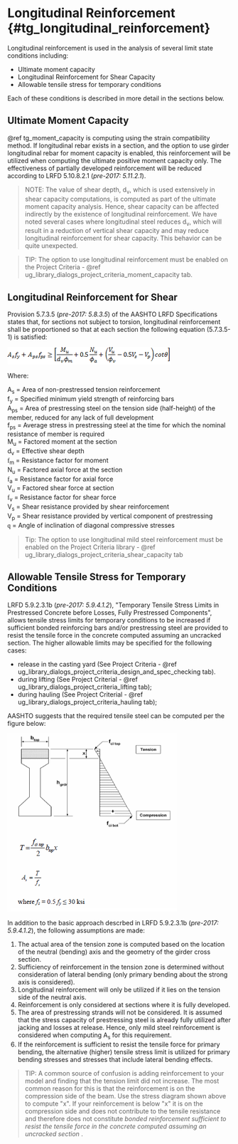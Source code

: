 Longitudinal Reinforcement {#tg_longitudinal_reinforcement}
======================================
Longitudinal reinforcement is used in the analysis of several limit state conditions including:
* Ultimate moment capacity
* Longitudinal Reinforcement for Shear Capacity
* Allowable tensile stress for temporary conditions

Each of these conditions is described in more detail in the sections below.

Ultimate Moment Capacity
------------------------
@ref tg_moment_capacity is computing using the strain compatibility method. If longitudinal rebar exists in a section, and the option to use girder longitudinal rebar for moment capacity is enabled, this reinforcement will be utilized when computing the ultimate positive moment capacity only. The effectiveness of partially developed reinforcement will be reduced according to LRFD 5.10.8.2.1 (*pre-2017: 5.11.2.1*).

> NOTE: The value of shear depth, d<sub>v</sub>, which is used extensively in shear capacity computations, is computed as part of the ultimate moment capacity analysis. Hence, shear capacity can be affected indirectly by the existence of longitudinal reinforcement. We have noted several cases where longitudinal steel reduces d<sub>v</sub>, which will result in a reduction of vertical shear capacity and may reduce longitudinal reinforcement for shear capacity. This behavior can be quite unexpected.

> TIP: The option to use longitudinal reinforcement must be enabled on the Project Criteria - @ref ug_library_dialogs_project_criteria_moment_capacity tab.

Longitudinal Reinforcement for Shear
--------------------------------------
Provision 5.7.3.5 (*pre-2017: 5.8.3.5*) of the AASHTO LRFD Specifications states that, for sections not subject to torsion, longitudinal reinforcement shall be proportioned so that at each section the following equation (5.7.3.5-1) is satisfied:

![](LongitudinalReinforcementForShear.png)

Where:

A<sub>s</sub> = Area of non-prestressed tension reinforcement<br>
f<sub>y</sub> = Specified minimum yield strength of reinforcing bars<br>
A<sub>ps</sub> = Area of prestressing steel on the tension side (half-height) of the member, reduced for any lack of full development<br>
f<sub>ps</sub> = Average stress in prestressing steel at the time for which the nominal resistance of member is required<br>
M<sub>u</sub> = Factored moment at the section<br>
d<sub>v</sub> = Effective shear depth<br>
<span style="font-family:symbol">f</span><sub>m</sub> = Resistance factor for moment<br>
N<sub>u</sub> = Factored axial force at the section<br>
<span style="font-family:symbol">f</span><sub>a</sub> = Resistance factor for axial force<br>
V<sub>u</sub> = Factored shear force at section<br>
<span style="font-family:symbol">f</span><sub>v</sub> = Resistance factor for shear force<br>
V<sub>s</sub> = Shear resistance provided by shear reinforcement<br>
V<sub>p</sub> = Shear resistance provided by vertical component of prestressing<br>
<span style="font-family:symbol">q</span> = Angle of inclination of diagonal compressive stresses<br>
 
> Tip: The option to use longitudinal mild steel reinforcement must be enabled on the Project Criteria library - @ref ug_library_dialogs_project_criteria_shear_capacity tab

Allowable Tensile Stress for Temporary Conditions
----------------------------------------------------
LRFD 5.9.2.3.1b (*pre-2017: 5.9.4.1.2*), "Temporary Tensile Stress Limits in Prestressed Concrete before Losses, Fully Prestressed Components", allows tensile stress limits for temporary conditions to be increased if sufficient bonded reinforcing bars and/or prestressing steel are provided to resist the tensile force in the concrete computed assuming an uncracked section. The higher allowable limits may be specified for the following cases: 
* release in the casting yard (See Project Criteria - @ref ug_library_dialogs_project_criteria_design_and_spec_checking tab).
* during lifting (See Project Criterial - @ref ug_library_dialogs_project_criteria_lifting tab);
* during hauling (See Project Criterial - @ref ug_library_dialogs_project_criteria_hauling tab);

AASHTO suggests that the required tensile steel can be computed per the figure below:

![](IncreasedAllowableTension.gif)


In addition to the basic approach descrbed in LRFD 5.9.2.3.1b (*pre-2017: 5.9.4.1.2*), the following assumptions are made:
1. The actual area of the tension zone is computed based on the location of the neutral (bending) axis and the geometry of the girder cross section.
2. Sufficiency of reinforcement in the tension zone is determined without consideration of lateral bending (only primary bending about the strong axis is considered).
3. Longitudinal reinforcement will only be utilized if it lies on the tension side of the neutral axis. 
4. Reinforcement is only considered at sections where it is fully developed.
5. The area of prestressing strands will not be considered. It is assumed that the stress capacity of prestressing steel is already fully utilized after jacking and losses at release. Hence, only mild steel reinforcement is considered when computing A<sub>s</sub> for this requirement.
6. If the reinforcement is sufficient to resist the tensile force for primary bending, the alternative (higher) tensile stress limit is utilized for primary bending stresses and stresses that include lateral bending effects.

> TIP: A common source of confusion is adding reinforcement to your model and finding that the tension limit did not increase. The most common reason for this is that the reinforcement is on the compression side of the beam. Use the stress diagram shown above to compute "x". If your reinforcement is below "x" it is on the compression side and does not contribute to the tensile resistance and therefore does not constitute _bonded reinforcement sufficient to resist the tensile force in the concrete computed assuming an uncracked section_ .

